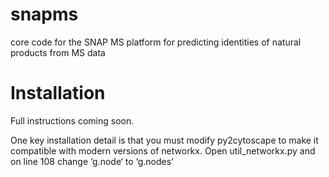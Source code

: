 # snapms
core code for the SNAP MS platform for predicting identities of natural products from MS data

# Installation
Full instructions coming soon.

One key installation detail is that you must modify py2cytoscape to make it compatible with modern versions of networkx. Open util_networkx.py and on line 108 change ‘g.node‘ to ‘g.nodes’